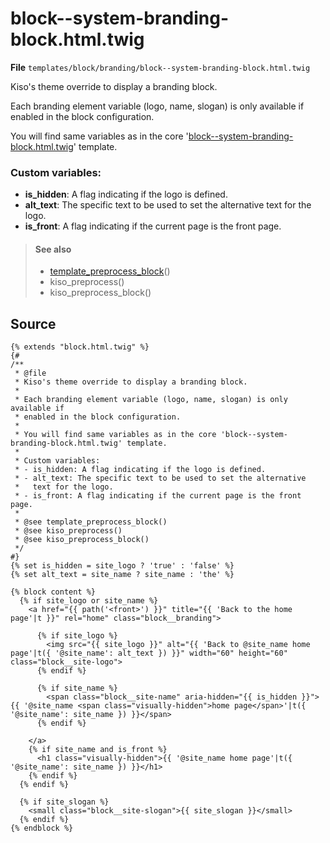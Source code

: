 block--system-branding-block.html.twig
==========

**File** `templates/block/branding/block--system-branding-block.html.twig`

Kiso's theme override to display a branding block.

Each branding element variable (logo, name, slogan) is only available if enabled in the block configuration.

You will find same variables as in the core '[block--system-branding-block.html.twig](https://api.drupal.org/api/drupal/core%21modules%21system%21templates%21block--system-branding-block.html.twig/8.5.x)' template.

### Custom variables:
* **is_hidden**: A flag indicating if the logo is defined.
* **alt_text**: The specific text to be used to set the alternative text for the logo.
* **is_front**: A flag indicating if the current page is the front page.

> #### See also
> * [template_preprocess_block](https://api.drupal.org/api/drupal/core%21modules%21block%21block.module/function/template_preprocess_block/8.5.x "Prepares variables for block templates.")()
> * kiso_preprocess()
> * kiso_preprocess_block()

## Source

```twig
{% extends "block.html.twig" %}
{#
/**
 * @file
 * Kiso's theme override to display a branding block.
 *
 * Each branding element variable (logo, name, slogan) is only available if
 * enabled in the block configuration.
 *
 * You will find same variables as in the core 'block--system-branding-block.html.twig' template.
 *
 * Custom variables:
 * - is_hidden: A flag indicating if the logo is defined.
 * - alt_text: The specific text to be used to set the alternative
 *   text for the logo.
 * - is_front: A flag indicating if the current page is the front page.
 *
 * @see template_preprocess_block()
 * @see kiso_preprocess()
 * @see kiso_preprocess_block()
 */
#}
{% set is_hidden = site_logo ? 'true' : 'false' %}
{% set alt_text = site_name ? site_name : 'the' %}

{% block content %}
  {% if site_logo or site_name %}
    <a href="{{ path('<front>') }}" title="{{ 'Back to the home page'|t }}" rel="home" class="block__branding">

      {% if site_logo %}
        <img src="{{ site_logo }}" alt="{{ 'Back to @site_name home page'|t({ '@site_name': alt_text }) }}" width="60" height="60" class="block__site-logo">
      {% endif %}

      {% if site_name %}
        <span class="block__site-name" aria-hidden="{{ is_hidden }}">{{ '@site_name <span class="visually-hidden">home page</span>'|t({ '@site_name': site_name }) }}</span>
      {% endif %}

    </a>
    {% if site_name and is_front %}
      <h1 class="visually-hidden">{{ '@site_name home page'|t({ '@site_name': site_name }) }}</h1>
    {% endif %}
  {% endif %}

  {% if site_slogan %}
    <small class="block__site-slogan">{{ site_slogan }}</small>
  {% endif %}
{% endblock %}
```